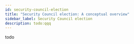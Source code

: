 ```yaml
---
id: security-council-election
title: "Security Council election: A conceptual overview"
sidebar_label: Security Council election
description: todo:qqq
---
```


todo